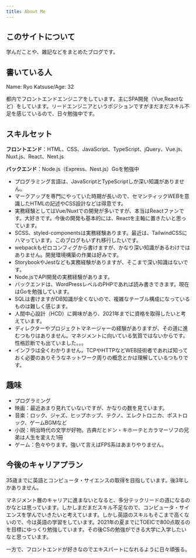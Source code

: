 ```yaml
---
title: About Me
---
```


## このサイトについて

学んだことや、雑記などをまとめたブログです。

## 書いている人

Name: Ryo Katsuse/Age: 32


都内でフロントエンドエンジニアをしています。主にSPA開発（Vue,Reactなど）をしています。リードエンジニアというポジションですがまだまだスキル不足を感じているので、日々勉強中です。

## スキルセット

**フロントエンド**：HTML、CSS、JavaScript、TypeScript、jQuery、Vue.js、Nuxt.js、React、Next.js

**バックエンド**：Node.js（Express、Nest.js）Goを勉強中

- プログラミング言語は、JavaScriptとTypeScriptしか深い知識がありません。
- マークアップを専門にやっていた時期が長いので、セマンティックWEBを意識したHTMLの記述やCSS設計などは得意です。
- 実務経験としてはVue/Nuxtでの開発が多いですが、本当はReactファンです。大好きです。今後の開発も基本的には、Reactを主軸に置きたいと思っています。
- SCSS、styled-componentsは実務経験あります。最近は、TailwindCSSにハマっています。このブログもいずれ移行したいです。
- webpackもゼロコンフィグから書けますが、かなり深い知識があるわけではありません。開発環境構築の作業は好みです。
- StorybookやJestなども実務経験がありますが、そこまで深い知識はないです。
- Node.jsでAPI開発の実務経験があります。
- バックエンドは、WordPressレベルのPHPであれば読み書きできます。現在はGoを勉強しています。
- SQLは書けますがDB知識が全くないので、複雑なテーブル構成になっているものは難しく感じます。
- 人間中心設計（HCD）に興味があり、2021年までに資格を取得したいと考えています。
- ディレクターやプロジェクトマネージャーの経験がありますが、その道に進むつもりはありません。マネジメントに向いている気質ではないからです。性格診断でも出ていました。。。
- インフラは全くわかりません。TCPやHTTPなどWEB技術者であれば知っておく必要のありそうなネットワーク周りの概念とかは理解しているつもりです。

## 趣味

- プログラミング
- 映画：最近あまり見れていないですが、かなりの数を見ています。
- 音楽：ロック、ジャズ、ヒップホップ、テクノ、エレクトロニカ、ポストロック、ゲームBGMなど
- 小説：明治時代の文学が好物。古典だとドン・キホーテとカラマーゾフの兄弟は人生を変えた1冊
- ゲーム：色々やります。強いて言えばFPS系はあまりやりません。

## 今後のキャリアプラン

35歳までに英語とコンピュータ・サイエンスの取得を目指しています。後3年しかありません。

マネジメント層のキャリアに進まないとなると、多分テックリードの道になるのかなとは思っています。しかしまだまだスキル不足なので、コンピュータ・サイエンスを学んでいきたいと考えています。しかし英語のスキルもそこまで高くないので、今は英語の学習をしています。2021年の夏までにTOEICで800点取るのを目標にゆっくり勉強しています。その後CSの勉強ができる大学に入学したいなと思っています。

一方で、フロントエンドが好きなのでエキスパートになれるように日々頑張る。






